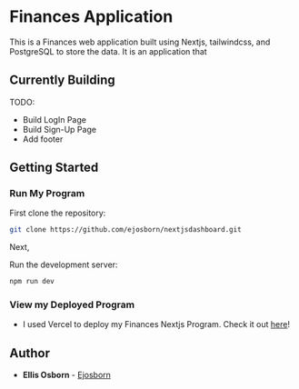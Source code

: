 # Finances Application

This is a Finances web application built using Nextjs, tailwindcss, and PostgreSQL to store the data. It is an application that

## Currently Building

TODO:

- Build LogIn Page
- Build Sign-Up Page
- Add footer

## Getting Started

### Run My Program

First clone the repository:

```bash
git clone https://github.com/ejosborn/nextjsdashboard.git
```

Next,

Run the development server:

```bash
npm run dev
```

### View my Deployed Program

- I used Vercel to deploy my Finances Nextjs Program. Check it out [here](https://nextjsdashboard-six-nu.vercel.app/)!

## Author

- **Ellis Osborn** - [Ejosborn](https://github.com/ejosborn)
